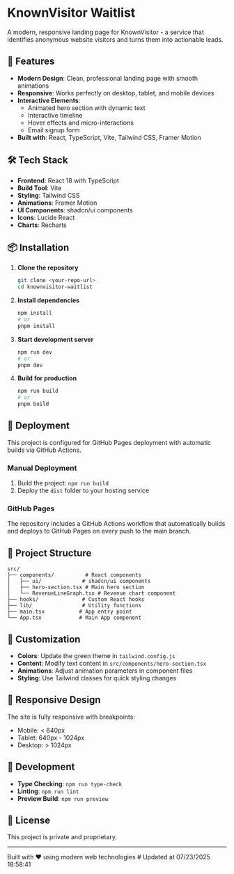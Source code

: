 # KnownVisitor Waitlist

A modern, responsive landing page for KnownVisitor - a service that identifies anonymous website visitors and turns them into actionable leads.

## 🚀 Features

- **Modern Design**: Clean, professional landing page with smooth animations
- **Responsive**: Works perfectly on desktop, tablet, and mobile devices
- **Interactive Elements**: 
  - Animated hero section with dynamic text
  - Interactive timeline
  - Hover effects and micro-interactions
  - Email signup form
- **Built with**: React, TypeScript, Vite, Tailwind CSS, Framer Motion

## 🛠️ Tech Stack

- **Frontend**: React 18 with TypeScript
- **Build Tool**: Vite
- **Styling**: Tailwind CSS
- **Animations**: Framer Motion
- **UI Components**: shadcn/ui components
- **Icons**: Lucide React
- **Charts**: Recharts

## 📦 Installation

1. **Clone the repository**
   ```bash
   git clone <your-repo-url>
   cd knownvisitor-waitlist
   ```

2. **Install dependencies**
   ```bash
   npm install
   # or
   pnpm install
   ```

3. **Start development server**
   ```bash
   npm run dev
   # or
   pnpm dev
   ```

4. **Build for production**
   ```bash
   npm run build
   # or
   pnpm build
   ```

## 🚀 Deployment

This project is configured for GitHub Pages deployment with automatic builds via GitHub Actions.

### Manual Deployment
1. Build the project: `npm run build`
2. Deploy the `dist` folder to your hosting service

### GitHub Pages
The repository includes a GitHub Actions workflow that automatically builds and deploys to GitHub Pages on every push to the main branch.

## 📁 Project Structure

```
src/
├── components/          # React components
│   ├── ui/             # shadcn/ui components
│   ├── hero-section.tsx # Main hero section
│   └── RevenueLineGraph.tsx # Revenue chart component
├── hooks/              # Custom React hooks
├── lib/                # Utility functions
├── main.tsx           # App entry point
└── App.tsx            # Main App component
```

## 🎨 Customization

- **Colors**: Update the green theme in `tailwind.config.js`
- **Content**: Modify text content in `src/components/hero-section.tsx`
- **Animations**: Adjust animation parameters in component files
- **Styling**: Use Tailwind classes for quick styling changes

## 📱 Responsive Design

The site is fully responsive with breakpoints:
- Mobile: < 640px
- Tablet: 640px - 1024px  
- Desktop: > 1024px

## 🔧 Development

- **Type Checking**: `npm run type-check`
- **Linting**: `npm run lint`
- **Preview Build**: `npm run preview`

## 📄 License

This project is private and proprietary.

---

Built with ❤️ using modern web technologies
#   U p d a t e d   a t   0 7 / 2 3 / 2 0 2 5   1 8 : 5 8 : 4 1  
 